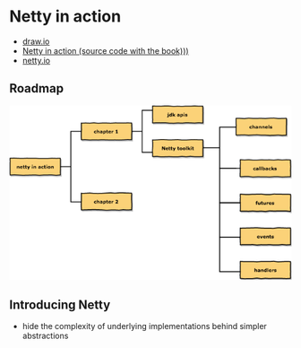 # Netty in action

- [draw.io](draw.io/netty-in-action.xml)
- [Netty in action (source code with the book)))](https://github.com/normanmaurer/netty-in-action)
- [netty.io](http://netty.io/)

## Roadmap

![netty in action](images/netty-in-action.png)

## Introducing Netty

- hide the complexity of underlying implementations behind simpler abstractions